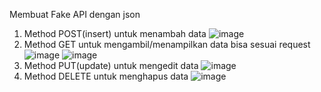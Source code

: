 Membuat Fake API dengan json
1. Method POST(insert) untuk menambah data
  ![image](https://github.com/syahdana2/fake-API-Json-Server/assets/144450729/1b096e7b-fec3-40bc-9a3a-9b3f28e787a7)
2. Method GET untuk mengambil/menampilkan data bisa sesuai request
  ![image](https://github.com/syahdana2/fake-API-Json-Server/assets/144450729/cc3dc646-7fae-4d15-9bf1-e32809de1de8)
  ![image](https://github.com/syahdana2/fake-API-Json-Server/assets/144450729/af519ce5-37da-4867-8b65-e35a445c9479)
3. Method PUT(update) untuk mengedit data
  ![image](https://github.com/syahdana2/fake-API-Json-Server/assets/144450729/484c1454-9c52-429b-87c9-f9fcf032b828)
4. Method DELETE untuk menghapus data
  ![image](https://github.com/syahdana2/fake-API-Json-Server/assets/144450729/f7a6194f-fde0-4966-8a77-cb0a12824289)
